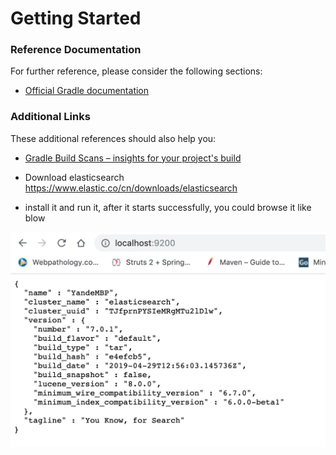 # Getting Started

### Reference Documentation
For further reference, please consider the following sections:

* [Official Gradle documentation](https://docs.gradle.org)

### Additional Links
These additional references should also help you:

* [Gradle Build Scans – insights for your project's build](https://scans.gradle.com#gradle)

* Download elasticsearch  
https://www.elastic.co/cn/downloads/elasticsearch

- install it and run it, after it starts successfully, you could browse it like blow

![screenshot1](doc/screenshot1.png)
